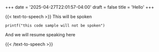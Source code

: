 +++
date = '2025-04-27T22:01:57-04:00'
draft = false
title = 'Hello'
+++

{{< text-to-speech >}}
This will be spoken

<!-- noTTS -->
`printf("this code sample will not be spoken")`
<!-- /noTTS -->

And we will resume speaking here

{{< /text-to-speech >}}
